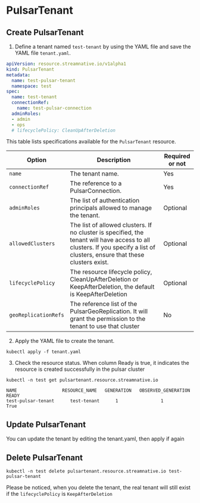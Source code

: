 # PulsarTenant

## Create PulsarTenant

1. Define a tenant named `test-tenant` by using the YAML file and save the YAML file `tenant.yaml`. 

```yaml
apiVersion: resource.streamnative.io/v1alpha1
kind: PulsarTenant
metadata:
  name: test-pulsar-tenant
  namespace: test
spec:
  name: test-tenant
  connectionRef:
    name: test-pulsar-connection
  adminRoles:
  - admin
  - ops
  # lifecyclePolicy: CleanUpAfterDeletion
```

This table lists specifications available for the `PulsarTenant` resource.

| Option | Description | Required or not |
| ---| --- |--- |
| `name` | The tenant name. | Yes |
| `connectionRef` | The reference to a PulsarConnection. | Yes |
| `adminRoles` | The list of authentication principals allowed to manage the tenant. | Optional |
| `allowedClusters` | The list of allowed clusters. If no cluster is specified, the tenant will have access to all clusters. If you specify a list of clusters, ensure that these clusters exist.| Optional | 
| `lifecyclePolicy` | The resource lifecycle policy, CleanUpAfterDeletion or KeepAfterDeletion, the default is KeepAfterDeletion | Optional |
| `geoReplicationRefs` | The reference list of the PulsarGeoReplication. It will grant the permission to the tenant to use that cluster | No |

2. Apply the YAML file to create the tenant.

```shell
kubectl apply -f tenant.yaml
```

3. Check the resource status. When column Ready is true, it indicates the resource is created successfully in the pulsar cluster

```shell
kubectl -n test get pulsartenant.resource.streamnative.io
```

```shell
NAME                 RESOURCE_NAME   GENERATION   OBSERVED_GENERATION   READY
test-pulsar-tenant      test-tenant      1                1             True
```

## Update PulsarTenant

You can update the tenant by editing the tenant.yaml, then apply if again


## Delete PulsarTenant
```shell
kubectl -n test delete pulsartenant.resource.streamnative.io test-pulsar-tenant
```

Please be noticed, when you delete the tenant, the real tenant will still exist if the `lifecyclePolicy` is `KeepAfterDeletion`
